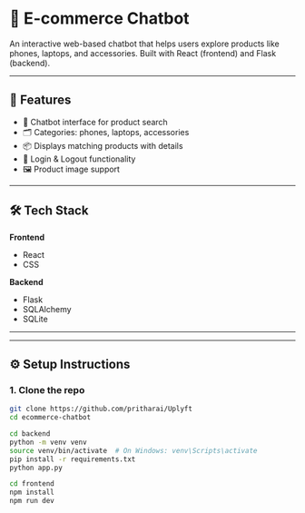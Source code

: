 # 🛒 E-commerce Chatbot

An interactive web-based chatbot that helps users explore products like phones, laptops, and accessories. Built with React (frontend) and Flask (backend).

---

## 🚀 Features

- 🤖 Chatbot interface for product search
- 🗂️ Categories: phones, laptops, accessories
- 📦 Displays matching products with details
- 🔐 Login & Logout functionality
- 🖼️ Product image support

---

## 🛠️ Tech Stack

**Frontend**
- React
- CSS

**Backend**
- Flask
- SQLAlchemy
- SQLite 

---

---

## ⚙️ Setup Instructions

### 1. Clone the repo

```bash
git clone https://github.com/pritharai/Uplyft
cd ecommerce-chatbot

cd backend
python -m venv venv
source venv/bin/activate  # On Windows: venv\Scripts\activate
pip install -r requirements.txt
python app.py

cd frontend
npm install
npm run dev



